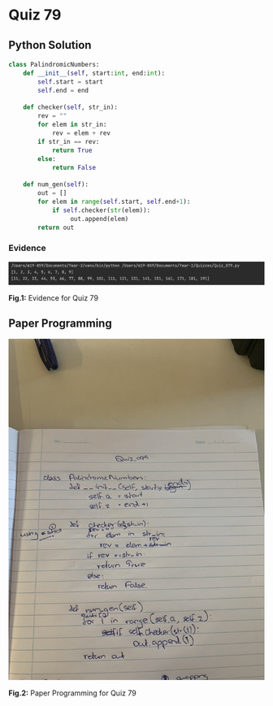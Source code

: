 # Quiz 79

## Python Solution 
```.py
class PalindromicNumbers:
    def __init__(self, start:int, end:int):
        self.start = start
        self.end = end

    def checker(self, str_in):
        rev = ""
        for elem in str_in:
            rev = elem + rev
        if str_in == rev:
            return True
        else:
            return False

    def num_gen(self):
        out = []
        for elem in range(self.start, self.end+1):
            if self.checker(str(elem)):
                 out.append(elem)
        return out
```

### Evidence
![](/Assets/Quiz_079_evidence.png)

**Fig.1:** Evidence for Quiz 79

## Paper Programming
![](/Assets/Quiz_079_papercode.jpeg)

**Fig.2:** Paper Programming for Quiz 79